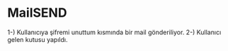 # MailSEND

1-) Kullanıcıya şifremi unuttum kısmında bir mail gönderiliyor.
2-) Kullanıcı gelen kutusu yapıldı.

